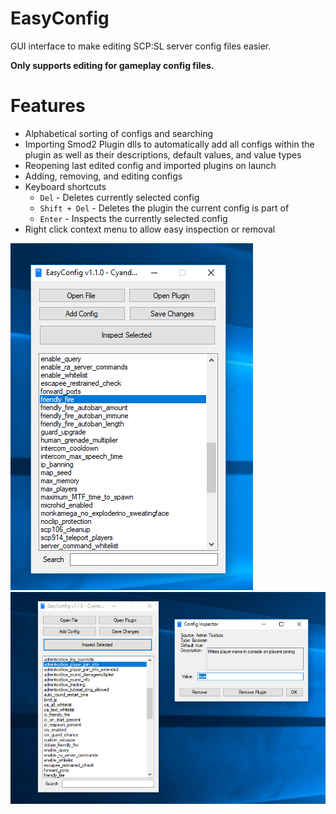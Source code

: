 # EasyConfig

GUI interface to make editing SCP:SL server config files easier.

**Only supports editing for gameplay config files.**

# Features
- Alphabetical sorting of configs and searching
- Importing Smod2 Plugin dlls to automatically add all configs within the plugin as well as their descriptions, default values, and value types
- Reopening last edited config and imported plugins on launch
- Adding, removing, and editing configs
- Keyboard shortcuts
  - `Del` - Deletes currently selected config
  - `Shift + Del` - Deletes the plugin the current config is part of
  - `Enter` - Inspects the currently selected config
- Right click context menu to allow easy inspection or removal


![](Screenshots/1.png)
![](Screenshots/2.png)
